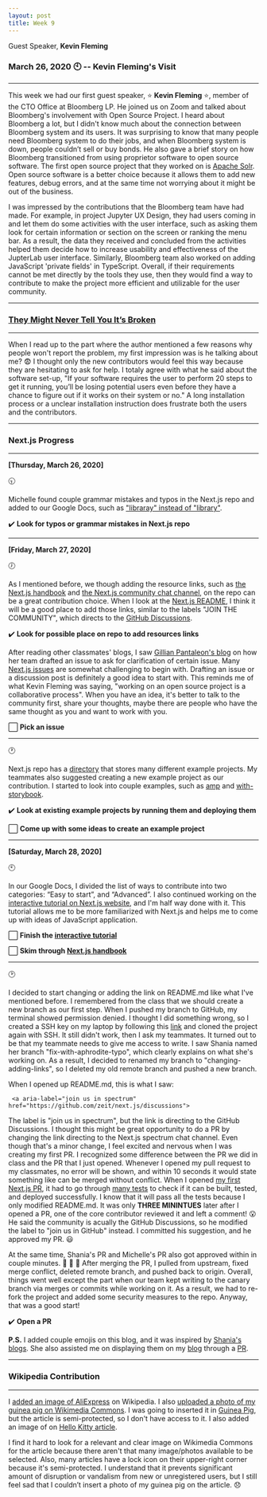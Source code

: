 ```yaml
---
layout: post
title: Week 9
---
```

Guest Speaker, **Kevin Fleming**


### **March 26, 2020** :clock10:  -- Kevin Fleming's Visit
---
This week we had our first guest speaker, :star: **Kevin Fleming** :star:, member of the CTO Office at Bloomberg LP. He joined us on Zoom and talked about Bloomberg's involvement with Open Source Project. I heard about Bloomberg a lot, but I didn't know much about the connection between Bloomberg system and its users. It was surprising to know that many people need Bloomberg system to do their jobs, and when Bloomberg system is down, people couldn’t sell or buy bonds. He also gave a brief story on how Bloomberg transitioned from using proprietor software to open source software. The first open source project that they worked on is [Apache Solr]( https://lucene.apache.org/solr/). Open source software is a better choice because it allows them to add new features, debug errors, and at the same time not worrying about it might be out of the business. 

I was impressed by the contributions that the Bloomberg team have had made. For example, in project Jupyter UX Design, they had users coming in and let them do some activities with the user interface, such as asking them look for certain information or section on the screen or ranking the menu bar. As a result, the data they received and concluded from the activities helped them decide how to increase usability and effectiveness of the JupterLab user interface. Similarly, Bloomberg team also worked on adding JavaScript 'private fields' in TypeScript. Overall, if their requirements cannot be met directly by the tools they use, then they would find a way to contribute to make the project more efficient and utilizable for the user community. 

---

### [They Might Never Tell You It’s Broken](https://pointersgonewild.com/2019/11/02/they-might-never-tell-you-its-broken/)
---
When I read up to the part where the author mentioned a few reasons why people won't report the problem, my first impression was is he talking about me? :fearful: I thought only the new contributors would feel this way because they are hesitating to ask for help. I totaly agree with what he said about the software set-up, "If your software requires the user to perform 20 steps to get it running, you’ll be losing potential users even before they have a chance to figure out if it works on their system or no." A long installation process or a unclear installation instruction does frustrate both the users and the contributors. 

---

### Next.js Progress
---

**[Thursday, March 26, 2020]**

 :clock930:

Michelle found couple grammar mistakes and typos in the Next.js repo and added to our Google Docs, such as ["libraray" instead of "library"](https://github.com/zeit/next.js/tree/canary/examples/custom-server-actionhero). 

:heavy_check_mark: **Look for typos or grammar mistakes in Next.js repo**

---

**[Friday, March 27, 2020]**

 :clock7:

As I mentioned before, we though adding the resource links, such as [the Next.js handbook](https://www.freecodecamp.org/news/the-next-js-handbook/) and [the Next.js community chat channel](https://spectrum.chat/next-js?tab=posts), on the repo can be a great contribution choice. When I look at the [Next.js README](https://github.com/zeit/next.js/blob/canary/packages/next/README.md), I think it will be a good place to add those links, similar to the labels "JOIN THE COMMUNITY", which directs to the [GitHub Discussions](https://github.com/zeit/next.js/discussions). 

 :heavy_check_mark: **Look for possible place on repo to add resources links**

After reading other classmates' blogs, I saw [Gillian Pantaleon's blog](https://github.com/hunter-college-ossd-spr-2020/gillybytes-weekly/blob/gh-pages/_posts/2020-03-22-week08.md) on how her team drafted an issue to ask for clarification of certain issue. Many [Next.js issues](https://github.com/zeit/next.js/issues) are somewhat challenging to begin with. Drafting an issue or a discussion post is definitely a good idea to start with. This reminds me of what Kevin Fleming was saying, "working on an open source project is a collaborative process". When you have an idea, it's better to talk to the community first, share your thoughts, maybe there are people who have the same thought as you and want to work with you.

 :white_large_square: **Pick an issue**

---

:clock1:

Next.js repo has a [directory](https://github.com/zeit/next.js/tree/canary/examples) that stores many different example projects. My teammates also suggested creating a new example project as our contribution. I started to look into couple examples, such as [amp](https://github.com/zeit/next.js/tree/canary/examples/amp) and [with-storybook](https://github.com/zeit/next.js/tree/canary/examples/with-storybook). 

 :heavy_check_mark: **Look at existing example projects by running them and deploying them**

 :white_large_square: **Come up with some ideas to create an example project**

---

**[Saturday, March 28, 2020]**

:clock10:

In our Google Docs, I divided the list of ways to contribute into two categories: “Easy to start”, and “Advanced”. I also continued working on the [interactive tutorial on Next.js website](https://nextjs.org/learn/basics/getting-started), and I'm half way done with it. This tutorial allows me to be more familiarized with Next.js and helps me to come up with ideas of JavaScript application.

 :white_large_square: **Finish the [interactive tutorial](https://nextjs.org/learn/basics/getting-started)**

 :white_large_square: **Skim through [Next.js handbook](https://www.freecodecamp.org/news/the-next-js-handbook/)**

---

 :clock2:

I decided to start changing or adding the link on README.md like what I've mentioned before. I remembered from the class that we should create a new branch as our first step. When I pushed my branch to GitHub, my terminal showed permission denied. I thought I did something wrong, so I created a SSH key on my laptop by following this [link](https://help.github.com/en/enterprise/2.15/user/articles/generating-a-new-ssh-key-and-adding-it-to-the-ssh-agent) and cloned the project again with SSH. It still didn't work, then I ask my teammates. It turned out to be that my teammate needs to give me access to write. I saw Shania named her branch "fix-with-aphrodite-typo", which clearly explains on what she's working on. As a result, I decided to renamed my branch to "changing-adding-links", so I deleted my old remote branch and pushed a new branch.

When I opened up README.md, this is what I saw:
```
 <a aria-label="join us in spectrum" href="https://github.com/zeit/next.js/discussions">
```
The label is "join us in spectrum", but the link is directing to the GitHub Discussions. I thought this might be great opportunity to do a PR by changing the link directing to the Next.js spectrum chat channel. Even though that's a minor change, I feel excited and nervous when I was creating my first PR. I recognized some difference between the PR we did in class and the PR that I just opened. Whenever I opened my pull request to my classmates, no error will be shown, and within 10 seconds it would state something like can be merged without conflict. When I opened [my first Next.js PR](https://github.com/zeit/next.js/pull/11434), it had to go through [many tests](https://github.com/zeit/next.js/pull/11434/checks) to check if it can be built, tested, and deployed successfully. I know that it will pass all the tests because I only modified README.md. It was only **THREE MININTUES** later after I opened a PR, one of the core contributor reviewed it and left a comment! :open_mouth: He said the community is acually the GitHub Discussions, so he modified the label to "join us in GitHub" instead. I committed his suggestion, and he approved my PR. :smiley: 

At the same time, Shania's PR and Michelle's PR also got approved within in couple minutes. :clap: :clap: :clap: After merging the PR, I pulled from upstream, fixed merge conflict, deleted remote branch, and pushed back to origin. Overall, things went well except the part when our team kept writing to the canary branch via merges or commits while working on it. As a result, we had to re-fork the project and added some security measures to the repo. Anyway, that was a good start! 

:heavy_check_mark: **Open a PR**



**P.S.** I added couple emojis on this blog, and it was inspired by [Shania's blogs](https://hunter-college-ossd-spr-2020.github.io/sdhani-weekly/). She also assisted me on displaying them on my [blog](https://hunter-college-ossd-spr-2020.github.io/liulanz-weekly/week09/) through a [PR](https://github.com/hunter-college-ossd-spr-2020/liulanz-weekly/pull/11).

---

### Wikipedia Contribution
---

I [added an image of AliExpress](https://en.wikipedia.org/w/index.php?title=Taobao&oldid=947857589) on Wikipedia. I also [uploaded a photo of my guinea pig on Wikimedia Commons](https://commons.wikimedia.org/w/index.php?title=File:Guinea-Pig.png.jpg&oldid=407710278). I was going to inserted it in [Guinea Pig](https://en.wikipedia.org/wiki/Guinea_pig), but the article is semi-protected, so I don't have access to it. I also added an image of on [Hello Kitty article](https://en.wikipedia.org/w/index.php?title=Hello_Kitty&oldid=947863197).

I find it hard to look for a relevant and clear image on Wikimedia Commons for the article because there aren't that many image/photos available to be selected. Also, many articles have a lock icon on their upper-right corner because it's semi-protected. I understand that it prevents significant amount of disruption or vandalism from new or unregistered users, but I still feel sad that I couldn’t insert a photo of my guinea pig on the article. :disappointed:





